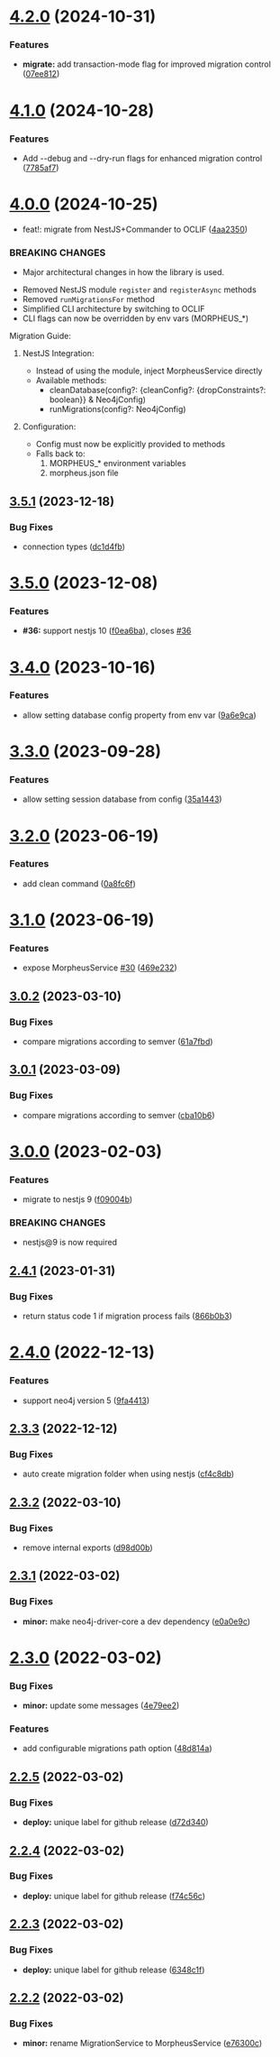 # [4.2.0](https://github.com/marianozunino/morpheus/compare/v4.1.0...v4.2.0) (2024-10-31)


### Features

* **migrate:** add transaction-mode flag for improved migration control ([07ee812](https://github.com/marianozunino/morpheus/commit/07ee812f4944ba9439b8e4fbe028b5b2585f7b63))

# [4.1.0](https://github.com/marianozunino/morpheus/compare/v4.0.0...v4.1.0) (2024-10-28)


### Features

* Add --debug and --dry-run flags for enhanced migration control ([7785af7](https://github.com/marianozunino/morpheus/commit/7785af71d9b87d6eff439ba5ab9b04f1d80c750a))

# [4.0.0](https://github.com/marianozunino/morpheus/compare/v3.5.1...v4.0.0) (2024-10-25)


* feat!: migrate from NestJS+Commander to OCLIF ([4aa2350](https://github.com/marianozunino/morpheus/commit/4aa2350e5ac50e34e96a52d12bcc148bc69fb0c8))


### BREAKING CHANGES

* Major architectural changes in how the library is used.

- Removed NestJS module `register` and `registerAsync` methods
- Removed `runMigrationsFor` method
- Simplified CLI architecture by switching to OCLIF
- CLI flags can now be overridden by env vars (MORPHEUS_*)

Migration Guide:
1. NestJS Integration:
   - Instead of using the module, inject MorpheusService directly
   - Available methods:
     * cleanDatabase(config?: {cleanConfig?: {dropConstraints?: boolean}} & Neo4jConfig)
     * runMigrations(config?: Neo4jConfig)

2. Configuration:
   - Config must now be explicitly provided to methods
   - Falls back to:
     1. MORPHEUS_* environment variables
     2. morpheus.json file

## [3.5.1](https://github.com/marianozunino/morpheus/compare/v3.5.0...v3.5.1) (2023-12-18)


### Bug Fixes

* connection types ([dc1d4fb](https://github.com/marianozunino/morpheus/commit/dc1d4fb6177edcba8715decd2092acd2cf0cab39))

# [3.5.0](https://github.com/marianozunino/morpheus/compare/v3.4.0...v3.5.0) (2023-12-08)


### Features

* **#36:** support nestjs 10 ([f0ea6ba](https://github.com/marianozunino/morpheus/commit/f0ea6bac21c814284b621bee1d8ebc37651d48f5)), closes [#36](https://github.com/marianozunino/morpheus/issues/36)

# [3.4.0](https://github.com/marianozunino/morpheus/compare/v3.3.0...v3.4.0) (2023-10-16)


### Features

* allow setting database config property from env var ([9a6e9ca](https://github.com/marianozunino/morpheus/commit/9a6e9ca3c036afb28e2eb55c8ba798a89776b083))

# [3.3.0](https://github.com/marianozunino/morpheus/compare/v3.2.0...v3.3.0) (2023-09-28)


### Features

* allow setting session database from config ([35a1443](https://github.com/marianozunino/morpheus/commit/35a14438b10c7af23f72ba4c79d925c61d43bddd))

# [3.2.0](https://github.com/marianozunino/morpheus/compare/v3.1.0...v3.2.0) (2023-06-19)


### Features

* add clean command ([0a8fc6f](https://github.com/marianozunino/morpheus/commit/0a8fc6f7d8ded5477f11f7b70ca14b826d4b7dbd))

# [3.1.0](https://github.com/marianozunino/morpheus/compare/v3.0.2...v3.1.0) (2023-06-19)


### Features

* expose MorpheusService [#30](https://github.com/marianozunino/morpheus/issues/30) ([469e232](https://github.com/marianozunino/morpheus/commit/469e232db001933818cbb72a9069fd6ba9f17804))

## [3.0.2](https://github.com/marianozunino/morpheus/compare/v3.0.1...v3.0.2) (2023-03-10)


### Bug Fixes

* compare migrations according to semver ([61a7fbd](https://github.com/marianozunino/morpheus/commit/61a7fbd1e2c6c96f98334b027a0256bb6dfdecab))

## [3.0.1](https://github.com/marianozunino/morpheus/compare/v3.0.0...v3.0.1) (2023-03-09)


### Bug Fixes

* compare migrations according to semver ([cba10b6](https://github.com/marianozunino/morpheus/commit/cba10b6346668fb6c46d3ba4b5f555137ceef127))

# [3.0.0](https://github.com/marianozunino/morpheus/compare/v2.4.1...v3.0.0) (2023-02-03)


### Features

* migrate to nestjs 9 ([f09004b](https://github.com/marianozunino/morpheus/commit/f09004bbd96ba05c308b3c36e38f14e771bdc82c))


### BREAKING CHANGES

* nestjs@9 is now required

## [2.4.1](https://github.com/marianozunino/morpheus/compare/v2.4.0...v2.4.1) (2023-01-31)


### Bug Fixes

* return status code 1 if migration process fails ([866b0b3](https://github.com/marianozunino/morpheus/commit/866b0b3407222d499f57e6b8a0cce2f5f8c7c602))

# [2.4.0](https://github.com/marianozunino/morpheus/compare/v2.3.3...v2.4.0) (2022-12-13)


### Features

* support neo4j version 5 ([9fa4413](https://github.com/marianozunino/morpheus/commit/9fa44132eb1584ad40ed1bf423697d136a8b6033))

## [2.3.3](https://github.com/marianozunino/morpheus/compare/v2.3.2...v2.3.3) (2022-12-12)


### Bug Fixes

* auto create migration folder when using nestjs ([cf4c8db](https://github.com/marianozunino/morpheus/commit/cf4c8db84282a670fcd135dfedfdb1c8e648c3a0))

## [2.3.2](https://github.com/marianozunino/morpheus/compare/v2.3.1...v2.3.2) (2022-03-10)


### Bug Fixes

* remove internal exports ([d98d00b](https://github.com/marianozunino/morpheus/commit/d98d00b6b02f93328b5ce8787a46146139fa7488))

## [2.3.1](https://github.com/marianozunino/morpheus/compare/v2.3.0...v2.3.1) (2022-03-02)


### Bug Fixes

* **minor:** make neo4j-driver-core a dev dependency ([e0a0e9c](https://github.com/marianozunino/morpheus/commit/e0a0e9c47b1f55dfd43084b87d57c31962f41e7b))

# [2.3.0](https://github.com/marianozunino/morpheus/compare/v2.2.5...v2.3.0) (2022-03-02)


### Bug Fixes

* **minor:** update some messages ([4e79ee2](https://github.com/marianozunino/morpheus/commit/4e79ee279dfe257c729813cecdef9a97960a12f6))


### Features

* add configurable migrations path option ([48d814a](https://github.com/marianozunino/morpheus/commit/48d814ab5989cbbcbb581b83a5b7259fdf7a607d))

## [2.2.5](https://github.com/marianozunino/morpheus/compare/v2.2.4...v2.2.5) (2022-03-02)


### Bug Fixes

* **deploy:** unique label for github release ([d72d340](https://github.com/marianozunino/morpheus/commit/d72d34021292cc19b695e570c29a96f090e208c4))

## [2.2.4](https://github.com/marianozunino/morpheus/compare/v2.2.3...v2.2.4) (2022-03-02)


### Bug Fixes

* **deploy:** unique label for github release ([f74c56c](https://github.com/marianozunino/morpheus/commit/f74c56c20ad29c360b4e5a599b76818a1a3f74ca))

## [2.2.3](https://github.com/marianozunino/morpheus/compare/v2.2.2...v2.2.3) (2022-03-02)


### Bug Fixes

* **deploy:** unique label for github release ([6348c1f](https://github.com/marianozunino/morpheus/commit/6348c1fea935f52b49114532673f29eaf490eaf1))

## [2.2.2](https://github.com/marianozunino/morpheus/compare/v2.2.1...v2.2.2) (2022-03-02)


### Bug Fixes

* **minor:** rename MigrationService to MorpheusService ([e76300c](https://github.com/marianozunino/morpheus/commit/e76300c62257b1cf71f43ee01e2da4f129707336))
